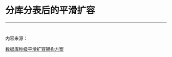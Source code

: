 # 分库分表后的平滑扩容

---

# 



内容来源：

[数据库秒级平滑扩容架构方案](https://www.w3cschool.cn/architectroad/architectroad-database-smooth-expansion.html)



